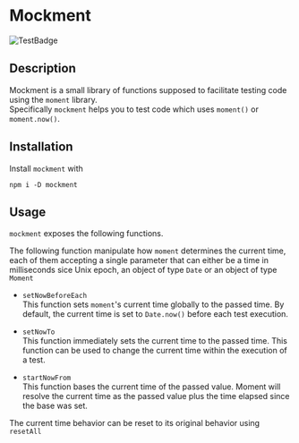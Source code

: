 # Mockment

![TestBadge](https://github.com/midnight-blue/mockment/workflows/Test/badge.svg)

## Description

Mockment is a small library of functions supposed to facilitate testing code using the `moment` library.  
Specifically `mockment` helps you to test code which uses `moment()` or `moment.now()`.

## Installation

Install `mockment` with

`npm i -D mockment`

## Usage

`mockment` exposes the following functions.

The following function manipulate how `moment` determines the current time, each of them accepting a single parameter that can either be a time in milliseconds sice Unix epoch, an object of type `Date` or an object of type `Moment`

- `setNowBeforeEach`  
  This function sets `moment`'s current time globally to the passed time. By default, the current time is set to `Date.now()` before each test execution.

- `setNowTo`  
  This function immediately sets the current time to the passed time.
  This function can be used to change the current time within the execution of a test.

- `startNowFrom`  
  This function bases the current time of the passed value.
  Moment will resolve the current time as the passed value plus the time elapsed since the base was set.

The current time behavior can be reset to its original behavior using `resetAll`
